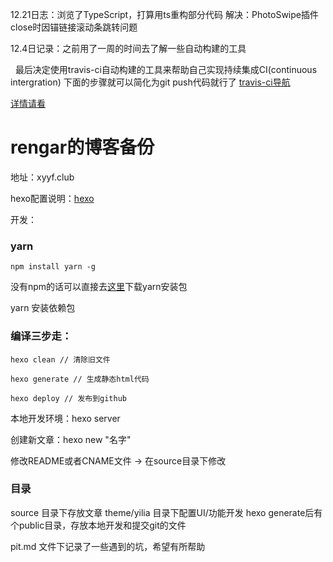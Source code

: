 12.21日志：浏览了TypeScript，打算用ts重构部分代码
    解决：PhotoSwipe插件close时因锚链接滚动条跳转问题

12.4日记录：之前用了一周的时间去了解一些自动构建的工具

    最后决定使用travis-ci自动构建的工具来帮助自己实现持续集成CI(continuous intergration)
    下面的步骤就可以简化为git push代码就行了
[travis-ci导航](https://travis-ci.org/)

[详情请看](http://xyyf.club/2017/12/04/%E5%BC%80%E5%A7%8B%E4%BD%BF%E7%94%A8travis-ci%E6%B5%8B%E8%AF%95/)

# rengar的博客备份

地址：xyyf.club

hexo配置说明：[hexo](https://hexo.io/zh-cn/docs/configuration.html)

开发：
### yarn

```
npm install yarn -g
```
没有npm的话可以直接去[这里](https://yarnpkg.com/en/docs/install)下载yarn安装包

yarn 安装依赖包

### 编译三步走：

    hexo clean // 清除旧文件
    
    hexo generate // 生成静态html代码
    
    hexo deploy // 发布到github
    
本地开发环境：hexo server

创建新文章：hexo new "名字"

修改README或者CNAME文件 -> 在source目录下修改

### 目录
source 目录下存放文章
theme/yilia 目录下配置UI/功能开发
hexo generate后有个public目录，存放本地开发和提交git的文件

pit.md 文件下记录了一些遇到的坑，希望有所帮助


